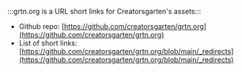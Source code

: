 :::grtn.org is a URL short links for Creatorsgarten's assets:::

- Github repo: [https://github.com/creatorsgarten/grtn.org](https://github.com/creatorsgarten/grtn.org)
- List of short links: [https://github.com/creatorsgarten/grtn.org/blob/main/_redirects](https://github.com/creatorsgarten/grtn.org/blob/main/_redirects)

